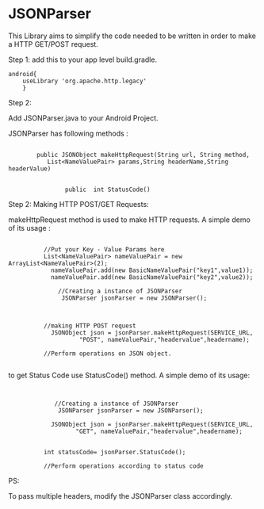 # JSONParser

This Library aims to simplify the code needed to be written in order to make a HTTP GET/POST request.

Step 1:
add this to your app level build.gradle.
```
android{
    useLibrary 'org.apache.http.legacy'
    }
```

Step 2:

Add JSONParser.java to your Android Project.


JSONParser has following methods :

```

        public JSONObject makeHttpRequest(String url, String method,
           List<NameValuePair> params,String headerName,String headerValue)
         
```

```
                public  int StatusCode()
```

Step 2: Making HTTP POST/GET Requests:

makeHttpRequest method is used to make HTTP requests. A simple demo of its usage :



```

          //Put your Key - Value Params here
          List<NameValuePair> nameValuePair = new ArrayList<NameValuePair>(2);
            nameValuePair.add(new BasicNameValuePair("key1",value1));
            nameValuePair.add(new BasicNameValuePair("key2",value2));
              
              //Creating a instance of JSONParser
               JSONParser jsonParser = new JSONParser();



          //making HTTP POST request 
            JSONObject json = jsonParser.makeHttpRequest(SERVICE_URL,
                    "POST", nameValuePair,"headervalue",headername);
          
          //Perform operations on JSON object.
                  
 ```  
 
 
 to get Status Code use  StatusCode() method. A simple demo of its usage:
 
 
 ```
 
  
              //Creating a instance of JSONParser
               JSONParser jsonParser = new JSONParser();

             JSONObject json = jsonParser.makeHttpRequest(SERVICE_URL,
                    "GET", nameValuePair,"headervalue",headername);


           int statusCode= jsonParser.StatusCode();
           
           //Perform operations according to status code
 ```
 
 PS:

To pass multiple headers, modify the JSONParser class accordingly.
 
                    

